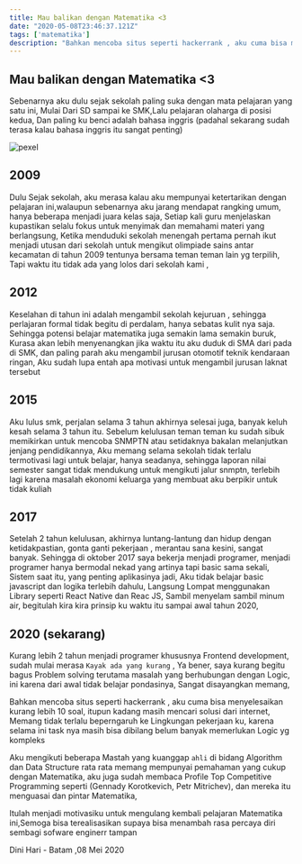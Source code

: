 ```yaml
---
title: Mau balikan dengan Matematika <3
date: "2020-05-08T23:46:37.121Z"
tags: ['matematika']
description: "Bahkan mencoba situs seperti hackerrank , aku cuma bisa menyelesaikan kurang lebih 10 soal, itupun kadang masih mencari solusi dari internet, Memang tidak terlalu beperngaruh ke Lingkungan pekerjaan ku, karena selama ini task nya masih bisa dibilang belum banyak memerlukan Logic yg kompleks"
---
```





## Mau balikan dengan Matematika <3
Sebenarnya aku dulu sejak sekolah paling suka dengan mata pelajaran yang satu ini,
Mulai Dari SD sampai ke SMK,Lalu pelajaran olaharga di posisi kedua, Dan paling ku benci adalah bahasa inggris (padahal sekarang sudah terasa kalau bahasa inggris itu sangat penting)

![pexel](https://images.pexels.com/photos/3781338/pexels-photo-3781338.jpeg?auto=compress&cs=tinysrgb&dpr=2&h=750&w=1260)

## 2009
Dulu Sejak sekolah, aku merasa kalau aku mempunyai ketertarikan dengan pelajaran ini,walaupun sebenarnya aku jarang mendapat rangking umum, hanya beberapa menjadi juara kelas saja,
Setiap kali guru menjelaskan kupastikan selalu fokus untuk menyimak dan memahami materi yang berlangsung, Ketika menduduki sekolah menengah pertama pernah ikut menjadi utusan dari sekolah untuk mengikut olimpiade sains antar kecamatan di tahun 2009 tentunya bersama teman teman lain yg terpilih, Tapi waktu itu tidak ada yang lolos dari sekolah kami ,

## 2012
Keselahan di tahun ini adalah mengambil sekolah kejuruan , sehingga perlajaran formal tidak begitu di perdalam, hanya sebatas kulit nya saja. Sehingga potensi belajar matematika juga semakin lama semakin buruk, Kurasa akan lebih menyenangkan jika waktu itu aku duduk di SMA dari pada di SMK,
dan paling parah aku mengambil jurusan otomotif teknik kendaraan ringan, Aku sudah lupa entah apa motivasi untuk mengambil jurusan laknat tersebut
## 2015
Aku lulus smk, perjalan selama 3 tahun akhirnya selesai juga, banyak keluh kesah selama 3 tahun itu.
Sebelum kelulusan teman teman ku sudah sibuk memikirkan untuk mencoba SNMPTN atau setidaknya bakalan melanjutkan  jenjang pendidikannya, 
Aku memang selama sekolah tidak terlalu termotivasi lagi untuk belajar, hanya seadanya, sehingga laporan nilai semester sangat tidak mendukung untuk mengikuti jalur snmptn, terlebih lagi karena masalah ekonomi keluarga yang membuat aku berpikir untuk tidak kuliah

## 2017
Setelah 2 tahun kelulusan, akhirnya  luntang-lantung dan hidup dengan ketidakpastian, gonta ganti pekerjaan , merantau sana kesini, sangat banyak.
Sehingga di oktober 2017 saya bekerja menjadi programer, menjadi programer hanya bermodal nekad yang artinya tapi basic sama sekali, Sistem saat itu, yang penting aplikasinya jadi, 
Aku tidak belajar basic javascript dan logika terlebih dahulu, Langsung Lompat menggunakan Library seperti React Native dan Reac JS,
Sambil menyelam sambil minum air, begitulah kira kira prinsip ku waktu itu sampai awal tahun 2020,
## 2020 (sekarang)
Kurang lebih 2 tahun menjadi programer khususnya Frontend development, sudah mulai merasa `Kayak ada yang kurang` , Ya bener, saya kurang begitu bagus Problem solving terutama masalah yang berhubungan dengan Logic, ini karena dari awal tidak belajar pondasinya, Sangat disayangkan memang, 

Bahkan mencoba situs seperti hackerrank , aku cuma bisa menyelesaikan kurang lebih 10 soal, itupun kadang masih mencari solusi dari internet, Memang tidak terlalu beperngaruh ke Lingkungan pekerjaan ku, karena selama ini task nya masih bisa dibilang belum banyak memerlukan Logic yg kompleks

Aku mengikuti beberapa Mastah yang kuanggap `ahli` di bidang Algorithm dan Data Structure rata rata memang mempunyai pemahaman yang cukup dengan Matematika, aku juga sudah membaca Profile Top Competitive Programming seperti (Gennady Korotkevich, Petr Mitrichev), dan mereka itu menguasai dan pintar Matematika,

Itulah menjadi motivasiku untuk mengulang kembali pelajaran Matematika ini,Semoga bisa terealisasikan supaya bisa menambah rasa percaya diri sembagi sofware enginerr tampan

Dini Hari - Batam ,08 Mei 2020 




